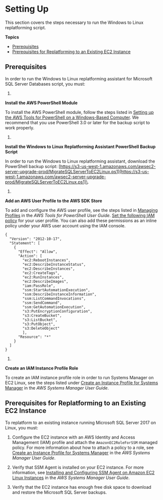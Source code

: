 # Setting Up<a name="windows-to-linux-setting-up"></a>

This section covers the steps necessary to run the Windows to Linux replatforming script\.

**Topics**
+ [Prerequisites](#windows-to-linux-prerequisites)
+ [Prerequisites for Replatforming to an Existing EC2 Instance](#existing-linux-prerequisites)

## Prerequisites<a name="windows-to-linux-prerequisites"></a>

In order to run the Windows to Linux replatforming assistant for Microsoft SQL Server Databases script, you must:

1. 

**Install the AWS PowerShell Module**

   To install the AWS PowerShell module, follow the steps listed in [Setting up the AWS Tools for PowerShell on a Windows\-Based Computer](https://docs.aws.amazon.com/powershell/latest/userguide/pstools-getting-set-up-windows.html)\. We recommend that you use PowerShell 3\.0 or later for the backup script to work properly\.

1. 

**Install the Windows to Linux Replatforming Assistant PowerShell Backup Script**

   In order to run the Windows to Linux replatforming assistant, download the PowerShell backup script: [https://s3-us-west-1.amazonaws.com/awsec2-server-upgrade-prod/MigrateSQLServerToEC2Linux.ps1](https://s3-us-west-1.amazonaws.com/awsec2-server-upgrade-prod/MigrateSQLServerToEC2Linux.ps1)\.

1. 

**Add an AWS User Profile to the AWS SDK Store**

   To add and configure the AWS user profile, see the steps listed in [Managing Profiles](https://docs.aws.amazon.com/powershell/latest/userguide/specifying-your-aws-credentials.html#managing-profiles) in the *AWS Tools for PowerShell User Guide*\. [Set the following IAM policy](https://docs.aws.amazon.com/powershell/latest/userguide/pstools-iam-policy.html) for your user profile\. You can also add these permissions as an inline policy under your AWS user account using the IAM console\.

   ```
   {
     "Version": "2012-10-17",
     "Statement": [
       {
         "Effect": "Allow",
         "Action": [
           "ec2:RebootInstances",
           "ec2:DescribeInstanceStatus",
           "ec2:DescribeInstances",
           "ec2:CreateTags",
           "ec2:RunInstances",
           "ec2:DescribeImages",
           "iam:PassRole",
           "ssm:StartAutomationExecution",
           "ssm:DescribeInstanceInformation",
           "ssm:ListCommandInvocations",
           "ssm:SendCommand",
           "ssm:GetAutomationExecution",
           "s3:PutEncryptionConfiguration",
           "s3:CreateBucket",
           "s3:ListBucket",
           "s3:PutObject",
           "s3:DeleteObject"
           ],
         "Resource": "*"
       }
     ]
   }
   ```

1. 

**Create an IAM Instance Profile Role**

   To create an IAM instance profile role in order to run Systems Manager on EC2 Linux, see the steps listed under [Create an Instance Profile for Systems Manager](https://docs.aws.amazon.com/systems-manager/latest/userguide/setup-instance-profile.html) in the *AWS Systems Manager User Guide*\.

## Prerequisites for Replatforming to an Existing EC2 Instance<a name="existing-linux-prerequisites"></a>

To replatform to an existing instance running Microsoft SQL Server 2017 on Linux, you must: 

1. Configure the EC2 instance with an AWS Identity and Access Management \(IAM\) profile and attach the `AmazonEC2RoleForSSM` managed policy\. For more information about how to attach a policy to a role, see [Create an Instance Profile for Systems Manager](https://docs.aws.amazon.com/systems-manager/latest/userguide/setup-instance-profile.html) in the *AWS Systems Manager User Guide*\.

1. Verify that SSM Agent is installed on your EC2 instance\. For more information, see [Installing and Configuring SSM Agent on Amazon EC2 Linux Instances](https://docs.aws.amazon.com/systems-manager/latest/userguide/sysman-install-ssm-agent.html) in the *AWS Systems Manager User Guide*\.

1. Verify that the EC2 instance has enough free disk space to download and restore the Microsoft SQL Server backups\.
